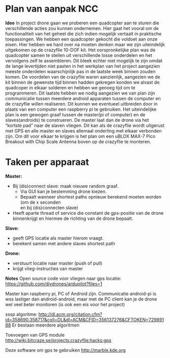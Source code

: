 **Plan van aanpak NCC**
===================

**Idee**
In project drone gaan we proberen een quadcopter aan te sturen die verschillende acties zou kunnen ondernemen. 
Hier gaat het vooral om de functionaliteit van het geheel die zich indien mogelijk vertaalt in praktische toepassingen. 
We hebben een quadcopter gekocht die voldoet aan onze eisen. Hier hebben we hard over na moeten denken maar we zijn uiteindelijk 
uitgekomen op de crazyflie 10-DOF kit. Het oorspronkelijke plan was de quadcopter samen te stellen uit verschillende losse 
onderdelen en het vervolgens zelf te assembleren. Dit bleek echter niet mogelijk te zijn omdat de lange levertijden niet pasten 
in het werkplan van het project aangezien meeste onderdelen waarschijnlijk pas in de laatste week binnen zouden komen. De voordelen 
van de crazyflie waren aanzienlijk, aangezien we de kit binnen de gewenste tijd binnen hadden gekregen konden we alvast de quadcoper 
in elkaar solderen en hebben we genoeg tijd om te programmeren. Dit laatste hebben we nodig aangezien we van plan zijn communicatie 
tussen meerdere android apparaten tussen de computer en de crazyflie willen realiseren. Dit kunnen we eventueel uitbreiden door 
in plaats van een computer een raspberry pi te gebruiken. Het uiteindelijke plan is een gewogen graaf tussen de master(pi of computer) 
en de slaves(androids) te construeren. De master laat dan de drone via het “kortste pad” naar de slaven vliegen. Dit kan als de 
crazyflie wordt uitgerust met GPS en alle master en slaves allemaal onderling met elkaar verbonden zijn. Om dit voor elkaar te krijgen 
is het plan om een uBLOX MAX-7 Pico Breakout with Chip Scale Antenna boven op de crazyflie te monteren.

Taken per apparaat
===============
**Master:**
- Bij (dis)connect slave: maak nieuwe random graaf. 
	- Via GUI kan je bestemming drone kiezen.
	- Bepaalt wanneer shortest paths opnieuw berekend moeten worden (om de x seconden  
en bij (dis)connecten slave)
- Heeft aparte thread of service die constant de gps-positie van de drone binnenkrijgt en 
hiermee de richting van de drone bepaalt.

**Slave:**
- geeft GPS locatie als master hierom vraagt. 
- berekent samen met andere slaves shortest path

**Drone:**
- verstuurt locatie naar master (push of pull)
- krijgt vlieg-instructies van master

**Notes**
Open source code voor vliegen naar gps locatie:
https://github.com/diydrones/ardupilot?files=1

Master kan raspberry pi, PC of Android zijn. Communicatie android-pi is wss lastiger dan android-android, maar met de PC client kan 
je de drone wel veel beter monitoren (is ook een eis voor het project)



sssp algoritme:
http://dl.acm.org/citation.cfm?id=358690.358717&coll=DL&dl=ACM&CFID=356137276&CFTOKEN=72989188
Er bestaan meerdere algoritmen


Toevoegen van GPS module
http://wiki.bitcraze.se/projects:crazyflie:hacks:gps

Deze software om gps te gebruiken
http://marble.kde.org
